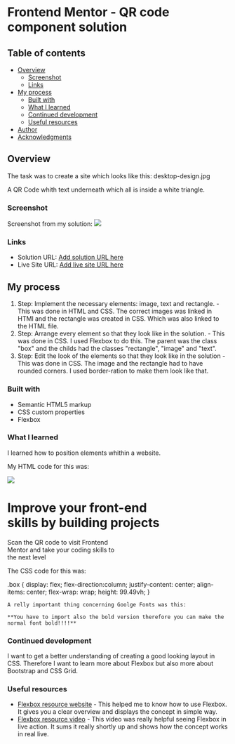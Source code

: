 # Frontend Mentor - QR code component solution

## Table of contents

- [Overview](#overview)
  - [Screenshot](#screenshot)
  - [Links](#links)
- [My process](#my-process)
  - [Built with](#built-with)
  - [What I learned](#what-i-learned)
  - [Continued development](#continued-development)
  - [Useful resources](#useful-resources)
- [Author](#author)
- [Acknowledgments](#acknowledgments)

## Overview

The task was to create a site which looks like this: 
desktop-design.jpg

A QR Code whith text underneath which all is inside a white triangle. 

### Screenshot

Screenshot from my solution:
![](images/screenshot.png)

### Links

- Solution URL: [Add solution URL here](index.html)
- Live Site URL: [Add live site URL here](https://your-live-site-url.com)

## My process

1. Step: Implement the necessary elements: image, text and rectangle. 
          - This was done in HTML and CSS. The correct images was linked in HTMl and the rectangle was created in CSS. 
            Which was also linked to the HTML file.
2. Step: Arrange every element so that they look like in the solution.
          - This was done in CSS. I used Flexbox to do this. The parent was the class "box" and the childs had the classes "rectangle", "image" and "text". 
3. Step: Edit the look of the elements so that they look like in the solution
          - This was done in CSS. The image and the rectangle had to have rounded corners. I used border-ration to make them look like that. 


### Built with

- Semantic HTML5 markup
- CSS custom properties
- Flexbox

### What I learned

I learned how to position elements whithin a website. 

My HTML code for this was: 

<div class="box">
    <div class="rectangle">
      <div class="image">
        <img src="images/image-qr-code.png">
      </div>
      <div class="text">
        <h1>Improve your front-end <br>
          skills by building projects</h1>
        <p>  Scan the QR code to visit Frontend<br>
           Mentor and take your coding skills to<br>
            the next level</p>
      </div>
      </div>
  </div>
  
  The CSS code for this was: 
  
  .box {
    display: flex;
    flex-direction:column;
    justify-content: center;
    align-items: center;
    flex-wrap: wrap;
    height: 99.49vh;
    }
    
    A relly important thing concerning Goolge Fonts was this: 
    
    **You have to import also the bold version therefore you can make the normal font bold!!!!**

### Continued development

I want to get a better understanding of creating a good looking layout in CSS. Therefore I want to learn more about Flexbox but also more about Bootstrap and CSS Grid. 

### Useful resources

- [Flexbox resource website](https://css-tricks.com/snippets/css/a-guide-to-flexbox/) - This helped me to know how to use Flexbox. It gives you a clear overview and displays the concept in simple way. 
- [Flexbox resource video](https://www.youtube.com/watch?v=dD8kgEOw1To) - This video was really helpful seeing Flexbox in live action. It sums it really shortly up and shows how the concept works in real live. 


